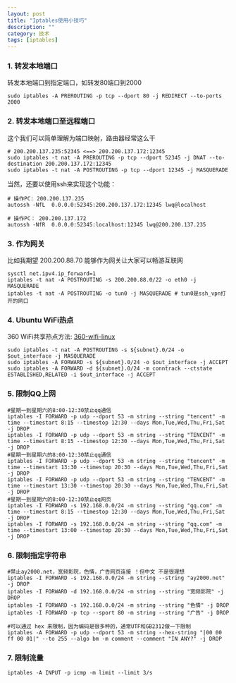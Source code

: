 ```yaml
---
layout: post
title: "Iptables使用小技巧"
description: ""
category: 技术
tags: [iptables]
---
```


### 1. 转发本地端口

转发本地端口到指定端口，如转发80端口到2000

    sudo iptables -A PREROUTING -p tcp --dport 80 -j REDIRECT --to-ports 2000

### 2. 转发本地端口至远程端口

这个我们可以简单理解为端口映射，路由器经常这么干

    # 200.200.137.235:52345 <==> 200.200.137.172:12345
    sudo iptables -t nat -A PREROUTING -p tcp --dport 52345 -j DNAT --to-destination 200.200.137.172:12345
    sudo iptables -t nat -A POSTROUTING -p tcp --dport 12345 -j MASQUERADE

当然，还要以使用ssh来实现这个功能：

    # 操作PC: 200.200.137.235
    autossh -NfL  0.0.0.0:52345:200.200.137.172:12345 lwq@localhost

    # 操作PC： 200.200.137.172
    autossh -NfR  0.0.0.0:52345:localhost:12345 lwq@200.200.137.235

### 3. 作为网关

比如我期望 200.200.88.70 能够作为网关让大家可以畅游互联网

    sysctl net.ipv4.ip_forward=1
    iptables -t nat -A POSTROUTING -s 200.200.88.0/22 -o eth0 -j MASQUERADE
    iptables -t nat -A POSTROUTING -o tun0 -j MASQUERADE # tun0是ssh_vpn打开的网口

### 4. Ubuntu WiFi热点

360 WiFi共享热点方法: [360-wifi-linux](https://github.com/yajin/360-wifi-linux)

    sudo iptables -t nat -A POSTROUTING -s ${subnet}.0/24 -o $out_interface -j MASQUERADE
    sudo iptables -A FORWARD -s ${subnet}.0/24 -o $out_interface -j ACCEPT
    sudo iptables -A FORWARD -d ${subnet}.0/24 -m conntrack --ctstate ESTABLISHED,RELATED -i $out_interface -j ACCEPT

### 5. 限制QQ上网

    #星期一到星期六的8:00-12:30禁止qq通信 
    iptables -I FORWARD -p udp --dport 53 -m string --string "tencent" -m time --timestart 8:15 --timestop 12:30 --days Mon,Tue,Wed,Thu,Fri,Sat -j DROP 
    iptables -I FORWARD -p udp --dport 53 -m string --string "TENCENT" -m time --timestart 8:15 --timestop 12:30 --days Mon,Tue,Wed,Thu,Fri,Sat -j DROP 
    #星期一到星期六的8:00-12:30禁止qq通信 
    iptables -I FORWARD -p udp --dport 53 -m string --string "tencent" -m time --timestart 13:30 --timestop 20:30 --days Mon,Tue,Wed,Thu,Fri,Sat -j DROP 
    iptables -I FORWARD -p udp --dport 53 -m string --string "TENCENT" -m time --timestart 13:30 --timestop 20:30 --days Mon,Tue,Wed,Thu,Fri,Sat -j DROP 
    #星期一到星期六的8:00-12:30禁止qq网页 
    iptables -I FORWARD -s 192.168.0.0/24 -m string --string "qq.com" -m time --timestart 8:15 --timestop 12:30 --days Mon,Tue,Wed,Thu,Fri,Sat -j DROP 
    iptables -I FORWARD -s 192.168.0.0/24 -m string --string "qq.com" -m time --timestart 13:00 --timestop 20:30 --days Mon,Tue,Wed,Thu,Fri,Sat -j DROP 

### 6. 限制指定字符串

    #禁止ay2000.net，宽频影院，色情，广告网页连接 ！但中文 不是很理想
    iptables -I FORWARD -s 192.168.0.0/24 -m string --string "ay2000.net" -j DROP 
    iptables -I FORWARD -d 192.168.0.0/24 -m string --string "宽频影院" -j DROP 
    iptables -I FORWARD -s 192.168.0.0/24 -m string --string "色情" -j DROP 
    iptables -I FORWARD -p tcp --sport 80 -m string --string "广告" -j DROP 

    #可以通过 hex 来限制，因为编码是很多种的，通常UTF和GB2312做一下限制
    iptables -A FORWARD -p udp --dport 53 -m string --hex-string "|00 00 ff 00 01|" --to 255 --algo bm -m comment --comment "IN ANY?" -j DROP

### 7. 限制流量

    iptables -A INPUT -p icmp -m limit --limit 3/s
